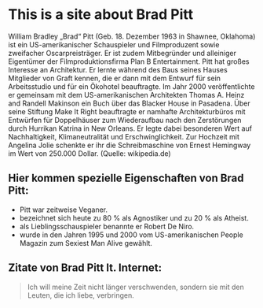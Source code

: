 # This is a site about Brad Pitt
William Bradley „Brad“ Pitt (Geb. 18. Dezember 1963 in Shawnee, Oklahoma) ist ein US-amerikanischer Schauspieler und Filmproduzent sowie zweifacher Oscarpreisträger. Er ist zudem Mitbegründer und alleiniger Eigentümer der Filmproduktionsfirma Plan B Entertainment.
Pitt hat großes Interesse an Architektur. Er lernte während des Baus seines Hauses Mitglieder von Graft kennen, die er dann mit dem Entwurf für sein Arbeitsstudio und für ein Ökohotel beauftragte. Im Jahr 2000 veröffentlichte er gemeinsam mit dem US-amerikanischen Architekten Thomas A. Heinz and Randell Makinson ein Buch über das Blacker House in Pasadena. Über seine Stiftung Make It Right beauftragte er namhafte Architekturbüros mit Entwürfen für Doppelhäuser zum Wiederaufbau nach den Zerstörungen durch Hurrikan Katrina in New Orleans. Er legte dabei besonderen Wert auf Nachhaltigkeit, Klimaneutralität und Erschwinglichkeit.
Zur Hochzeit mit Angelina Jolie schenkte er ihr die Schreibmaschine von Ernest Hemingway im Wert von 250.000 Dollar.
(Quelle: wikipedia.de)

## Hier kommen spezielle Eigenschaften von Brad Pitt:

* Pitt war zeitweise Veganer.
* bezeichnet sich heute zu 80 % als Agnostiker und zu 20 % als Atheist.
* als Lieblingsschauspieler benannte er Robert De Niro.
* wurde in den Jahren 1995 und 2000 vom US-amerikanischen People Magazin zum Sexiest Man Alive gewählt.

## Zitate von Brad Pitt lt. Internet:

> Ich will meine Zeit nicht länger verschwenden, sondern sie mit den Leuten, die ich liebe, verbringen.
